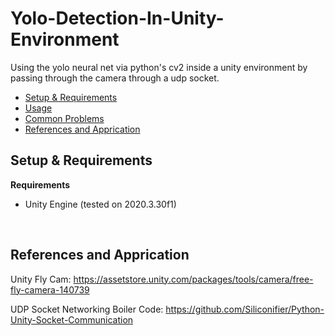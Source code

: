 # Yolo-Detection-In-Unity-Environment
Using the yolo neural net via python's cv2 inside a unity environment by passing through the camera through a udp socket.

* [Setup & Requirements](README.md#setup--requirements)
* [Usage](README.md#usage)
* [Common Problems](README.md#common-problems)
* [References and Apprication](README.md#references-and-apprication)

## Setup & Requirements
**Requirements**
- Unity Engine (tested on 2020.3.30f1)

<br/>

## References and Apprication
Unity Fly Cam: https://assetstore.unity.com/packages/tools/camera/free-fly-camera-140739

UDP Socket Networking Boiler Code: https://github.com/Siliconifier/Python-Unity-Socket-Communication
